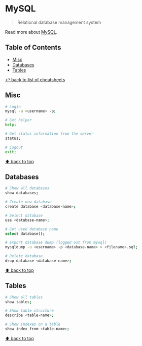 # MySQL
> Relational database management system

Read more about [MySQL](https://www.mysql.com/).

## Table of Contents

* [Misc](#misc)
* [Databases](#databases)
* [Tables](#tables)

[↩ back to list of cheatsheets](README.md#list-of-cheatsheets)

## Misc

```bash
# Login
mysql -u <username> -p;

# Get helper
help;

# Get status information from the server
status;

# Logout
exit;
```

[⬆ back to top](#table-of-contents)

## Databases

```bash
# Show all databases
show databases;

# Create new database
create database <database-name>;

# Select database
use <database-name>;

# Get used database name
select database();

# Export database dump (logged out from mysql)
mysqldump -u <username> -p <database-name> > <filename>.sql;

# Delete database
drop database <database-name>;
```

[⬆ back to top](#table-of-contents)

## Tables

```bash
# Show all tables
show tables;

# Show table structure
describe <table-name>;

# Show indexes on a table
show index from <table-name>;
```

[⬆ back to top](#table-of-contents)
